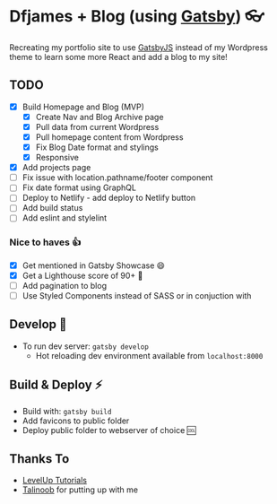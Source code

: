# Dfjames + Blog (using [Gatsby][1]) 👓

Recreating my portfolio site to use [GatsbyJS][1] instead of my Wordpress theme to learn some more React and add a blog to my site!

## TODO
- [x] Build Homepage and Blog (MVP)
  - [x] Create Nav and Blog Archive page
  - [x] Pull data from current Wordpress
  - [x] Pull homepage content from Wordpress
  - [x] Fix Blog Date format and stylings
  - [x] Responsive
- [x] Add projects page
- [ ] Fix issue with location.pathname/footer component
- [ ] Fix date format using GraphQL
- [ ] Deploy to Netlify - add deploy to Netlify button
- [ ] Add build status
- [ ] Add eslint and stylelint

### Nice to haves 👍
- [x] Get mentioned in Gatsby Showcase :smile:
- [x] Get a Lighthouse score of 90+ :100:
- [ ] Add pagination to blog
- [ ] Use Styled Components instead of SASS or in conjuction with

## Develop 🔧
- To run dev server: ```gatsby develop```
  - Hot reloading dev environment available from ```localhost:8000```

## Build & Deploy :zap:
- Build with:  ```gatsby build```
- Add favicons to public folder
- Deploy public folder to webserver of choice 🆒

## Thanks To
- [LevelUp Tutorials](https://www.leveluptutorials.com)
- [Talinoob](https://github.com/nm-t) for putting up with me

[1]: https://www.gatsbyjs.org
